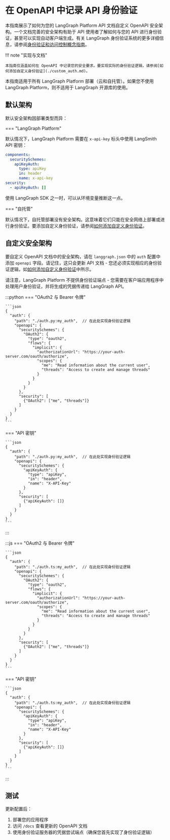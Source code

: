 # 在 OpenAPI 中记录 API 身份验证

本指南展示了如何为您的 LangGraph Platform API 文档自定义 OpenAPI 安全架构。一个文档完善的安全架构有助于 API 使用者了解如何与您的 API 进行身份验证，甚至可以实现自动客户端生成。有关 LangGraph 身份验证系统的更多详细信息，请参阅[身份验证和访问控制概念指南](../../concepts/auth.md)。

!!! note "实现与文档"

    本指南仅涵盖如何在 OpenAPI 中记录您的安全要求。要实现实际的身份验证逻辑，请参阅[如何添加自定义身份验证](./custom_auth.md)。

本指南适用于所有 LangGraph Platform 部署（云和自托管）。如果您不使用 LangGraph Platform，则不适用于 LangGraph 开源库的使用。

## 默认架构

默认安全架构因部署类型而异：

=== "LangGraph Platform"

默认情况下，LangGraph Platform 需要在 `x-api-key` 标头中使用 LangSmith API 密钥：

```yaml
components:
  securitySchemes:
    apiKeyAuth:
      type: apiKey
      in: header
      name: x-api-key
security:
  - apiKeyAuth: []
```

使用 LangGraph SDK 之一时，可以从环境变量推断这一点。

=== "自托管"

默认情况下，自托管部署没有安全架构。这意味着它们只能在安全网络上部署或进行身份验证。要添加自定义身份验证，请参阅[如何添加自定义身份验证](./custom_auth.md)。

## 自定义安全架构

要自定义 OpenAPI 文档中的安全架构，请在 `langgraph.json` 中的 `auth` 配置中添加 `openapi` 字段。请记住，这只会更新 API 文档 - 您还必须实现相应的身份验证逻辑，如[如何添加自定义身份验证](./custom_auth.md)中所示。

请注意，LangGraph Platform 不提供身份验证端点 - 您需要在客户端应用程序中处理用户身份验证，并将生成的凭据传递给 LangGraph API。

:::python
=== "OAuth2 与 Bearer 令牌"

    ```json
    {
      "auth": {
        "path": "./auth.py:my_auth",  // 在此处实现身份验证逻辑
        "openapi": {
          "securitySchemes": {
            "OAuth2": {
              "type": "oauth2",
              "flows": {
                "implicit": {
                  "authorizationUrl": "https://your-auth-server.com/oauth/authorize",
                  "scopes": {
                    "me": "Read information about the current user",
                    "threads": "Access to create and manage threads"
                  }
                }
              }
            }
          },
          "security": [
            {"OAuth2": ["me", "threads"]}
          ]
        }
      }
    }
    ```

=== "API 密钥"

    ```json
    {
      "auth": {
        "path": "./auth.py:my_auth",  // 在此处实现身份验证逻辑
        "openapi": {
          "securitySchemes": {
            "apiKeyAuth": {
              "type": "apiKey",
              "in": "header",
              "name": "X-API-Key"
            }
          },
          "security": [
            {"apiKeyAuth": []}
          ]
        }
      }
    }
    ```

:::

:::js
=== "OAuth2 与 Bearer 令牌"

    ```json
    {
      "auth": {
        "path": "./auth.ts:my_auth",  // 在此处实现身份验证逻辑
        "openapi": {
          "securitySchemes": {
            "OAuth2": {
              "type": "oauth2",
              "flows": {
                "implicit": {
                  "authorizationUrl": "https://your-auth-server.com/oauth/authorize",
                  "scopes": {
                    "me": "Read information about the current user",
                    "threads": "Access to create and manage threads"
                  }
                }
              }
            }
          },
          "security": [
            {"OAuth2": ["me", "threads"]}
          ]
        }
      }
    }
    ```

=== "API 密钥"

    ```json
    {
      "auth": {
        "path": "./auth.ts:my_auth",  // 在此处实现身份验证逻辑
        "openapi": {
          "securitySchemes": {
            "apiKeyAuth": {
              "type": "apiKey",
              "in": "header",
              "name": "X-API-Key"
            }
          },
          "security": [
            {"apiKeyAuth": []}
          ]
        }
      }
    }
    ```

:::

## 测试

更新配置后：

1. 部署您的应用程序
2. 访问 `/docs` 查看更新的 OpenAPI 文档
3. 使用身份验证服务器的凭据尝试端点（确保您首先实现了身份验证逻辑）
